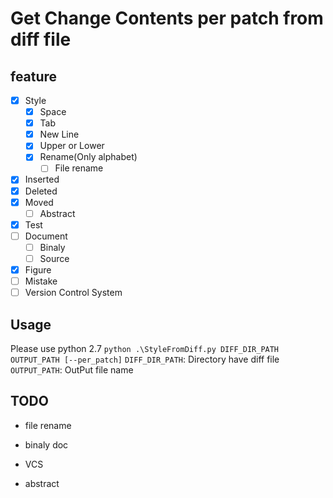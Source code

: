 # Get Change Contents per patch from diff file
## feature
* [x] Style
    * [x] Space
    * [x] Tab
    * [x] New Line
    * [x] Upper or Lower
    * [x] Rename(Only alphabet)
        * [ ] File rename
* [x] Inserted
* [x] Deleted
* [x] Moved
    * [ ] Abstract
* [x] Test
* [ ] Document
    * [ ] Binaly
    * [ ] Source
* [x] Figure
* [ ] Mistake
* [ ] Version Control System

## Usage
Please use python 2.7
`python .\StyleFromDiff.py DIFF_DIR_PATH OUTPUT_PATH [--per_patch]`
`DIFF_DIR_PATH`: Directory have diff file
`OUTPUT_PATH`: OutPut file name

## TODO
* file rename
* binaly doc
* VCS

* abstract